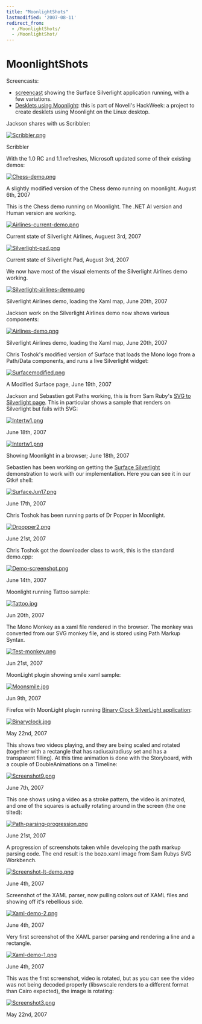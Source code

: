 ```yaml
---
title: "MoonlightShots"
lastmodified: '2007-08-11'
redirect_from:
  - /MoonlightShots/
  - /MoonlightShot/
---
```


MoonlightShots
==============

Screencasts:

-   [screencast](http://www.youtube.com/watch?v=qRSO7p0HAIw) showing the Surface Silverlight application running, with a few variations.
-   [Desklets using Moonlight](http://www.youtube.com/watch?v=IbMyPG4IKo8): this is part of Novell's HackWeek: a project to create desklets using Moonlight on the Linux desktop.

Jackson shares with us Scribbler:

[![Scribbler.png](/archived/images/3/33/Scribbler.png)](/archived/images/3/33/Scribbler.png)

Scribbler

With the 1.0 RC and 1.1 refreshes, Microsoft updated some of their existing demos:

[![Chess-demo.png](/archived/images/8/80/Chess-demo.png)](/archived/images/8/80/Chess-demo.png)

A slightly modified version of the Chess demo running on moonlight. August 6th, 2007

This is the Chess demo running on Moonlight. The .NET AI version and Human version are working.

[![Airlines-current-demo.png](/archived/images/1/1a/Airlines-current-demo.png)](/archived/images/1/1a/Airlines-current-demo.png)

Current state of Silverlight Airlines, Auguest 3rd, 2007

[![Silverlight-pad.png](/archived/images/f/f6/Silverlight-pad.png)](/archived/images/f/f6/Silverlight-pad.png)

Current state of Silverlight Pad, August 3rd, 2007

We now have most of the visual elements of the Silverlight Airlines demo working.

[![Silverlight-airlines-demo.png](/archived/images/2/26/Silverlight-airlines-demo.png)](/archived/images/2/26/Silverlight-airlines-demo.png)

Silverlight Airlines demo, loading the Xaml map, June 20th, 2007

 Jackson work on the Silverlight Airlines demo now shows various components:

[![Airlines-demo.png](/archived/images/0/0b/Airlines-demo.png)](/archived/images/0/0b/Airlines-demo.png)

Silverlight Airlines demo, loading the Xaml map, June 20th, 2007

Chris Toshok's modified version of Surface that loads the Mono logo from a Path/Data components, and runs a live Silverlight widget:

[![Surfacemodified.png](/archived/images/1/1e/Surfacemodified.png)](/archived/images/1/1e/Surfacemodified.png)

A Modified Surface page, June 19th, 2007

Jackson and Sebastien got Paths working, this is from Sam Ruby's [SVG to Silverlight page](http://intertwingly.net/stories/2007/05/06/?icon=caution). This in particular shows a sample that renders on Silverlight but fails with SVG:

[![Intertw1.png](/archived/images/5/55/Intertw1.png)](/archived/images/5/55/Intertw1.png)

June 18th, 2007

[![Intertw1.png](/archived/images/5/55/Intertw1.png)](/archived/images/5/55/Intertw1.png)

Showing Moonlight in a browser; June 18th, 2007

Sebastien has been working on getting the [Surface Silverlight](http://delay.members.winisp.net/SilverlightSurface/) demonstration to work with our implementation. Here you can see it in our Gtk# shell:

[![SurfaceJun17.png](/archived/images/5/59/SurfaceJun17.png)](/archived/images/5/59/SurfaceJun17.png)

June 17th, 2007

Chris Toshok has been running parts of Dr Popper in Moonlight.

[![Drpopper2.png](/archived/images/f/fd/Drpopper2.png)](/archived/images/f/fd/Drpopper2.png)

June 21st, 2007

Chris Toshok got the downloader class to work, this is the standard demo.cpp:

[![Demo-screenshot.png](/archived/images/2/2b/Demo-screenshot.png)](/archived/images/2/2b/Demo-screenshot.png)

June 14th, 2007

Moonlight running Tattoo sample:

[![Tattoo.jpg](/archived/images/6/64/Tattoo.jpg)](/archived/images/6/64/Tattoo.jpg)

Jun 20th, 2007

The Mono Monkey as a xaml file rendered in the browser. The monkey was converted from our SVG monkey file, and is stored using Path Markup Syntax.

[![Test-monkey.png](/archived/images/1/1e/Test-monkey.png)](/archived/images/1/1e/Test-monkey.png)

Jun 21st, 2007

MoonLight plugin showing smile xaml sample:

[![Moonsmile.jpg](/archived/images/8/84/Moonsmile.jpg)](/archived/images/8/84/Moonsmile.jpg)

Jun 9th, 2007

Firefox with MoonLight plugin running [Binary Clock SilverLight application](http://explosivedog.com/silverlight/binaryclock/):

[![Binaryclock.jpg](/archived/images/5/55/Binaryclock.jpg)](/archived/images/5/55/Binaryclock.jpg)

May 22nd, 2007

This shows two videos playing, and they are being scaled and rotated (together with a rectangle that has radiusx/radiusy set and has a transparent filling). At this time animation is done with the Storyboard, with a couple of DoubleAnimations on a Timeline:

[![Screenshot9.png](/archived/images/9/9b/Screenshot9.png)](/archived/images/9/9b/Screenshot9.png)

June 7th, 2007

This one shows using a video as a stroke pattern, the video is animated, and one of the squares is actually rotating around in the screen (the one tilted):

[![Path-parsing-progression.png](/archived/images/0/0c/Path-parsing-progression.png)](/archived/images/0/0c/Path-parsing-progression.png)

June 21st, 2007

A progression of screenshots taken while developing the path markup parsing code. The end result is the bozo.xaml image from Sam Rubys SVG Workbench.

[![Screenshot-lt-demo.png](/archived/images/d/df/Screenshot-lt-demo.png)](/archived/images/d/df/Screenshot-lt-demo.png)

June 4th, 2007

Screenshot of the XAML parser, now pulling colors out of XAML files and showing off it's rebellious side.

[![Xaml-demo-2.png](/archived/images/e/e0/Xaml-demo-2.png)](/archived/images/e/e0/Xaml-demo-2.png)

June 4th, 2007

Very first screenshot of the XAML parser parsing and rendering a line and a rectangle.

[![Xaml-demo-1.png](/archived/images/5/54/Xaml-demo-1.png)](/archived/images/5/54/Xaml-demo-1.png)

June 4th, 2007

This was the first screenshot, video is rotated, but as you can see the video was not being decoded properly (libswscale renders to a different format than Cairo expected), the image is rotating:

[![Screenshot3.png](/archived/images/7/70/Screenshot3.png)](/archived/images/7/70/Screenshot3.png)

May 22nd, 2007
